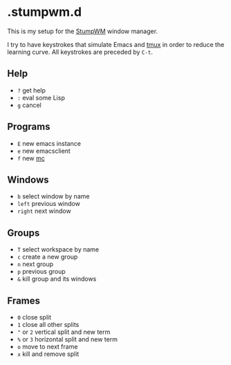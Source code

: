 # .stumpwm.d

This is my setup for the [StumpWM](https://stumpwm.github.io/) window manager.

I try to have keystrokes that simulate Emacs and [tmux](https://github.com/tmux/tmux/wiki) in order to reduce the learning curve. All keystrokes are preceded by `C-t`.

## Help

- `?` get help
- `:` eval some Lisp
- `g` cancel

## Programs

- `E` new emacs instance
- `e` new emacsclient
- `f` new [mc](https://midnight-commander.org)

## Windows

- `b` select window by name
- `left` previous window
- `right` next window

## Groups

- `T` select workspace by name
- `c` create a new group
- `n` next group
- `p` previous group
- `&` kill group and its windows

## Frames

- `0` close split
- `1` close all other splits
- `"` or `2` vertical split and new term
- `%` or `3` horizontal split and new term
- `o` move to next frame
- `x` kill and remove split
